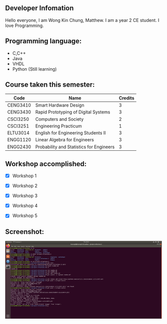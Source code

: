 ## Developer Infomation

Hello everyone, I am Wong Kin Chung, Matthew.
I am a year 2 CE student.
I love Programming.


## Programming language:

- C,C++
- Java
- VHDL
- Python (Still learning)


## Course taken this semester:
|   Code   |                  Name                    | Credits |
|----------|------------------------------------------|---------|
| CENG3410 | Smart Hardware Design                    |    3    |
| CENG3430 | Rapid Prototyping of Digital Systems     |    3    |
| CSCI3250 | Computers and Society                    |    2    |
| CSCI3251 | Engineering Practicum                    |    1    |
| ELTU3014 | English for Engineering Students II      |    3    |
| ENGG1120 | Linear Algebra for Engineers             |    3    |
| ENGG2430 | Probability and Statistics for Engineers |    3    |


## Workshop accomplished:

- [x] Workshop 1
- [x] Workshop 2
- [x] Workshop 3
- [x] Workshop 4
- [x] Workshop 5


## Screenshot:
![Screenshot Commands](ms2.png)

 

